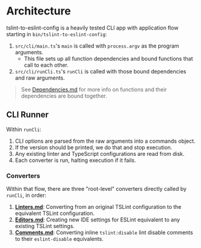 # Architecture

tslint-to-eslint-config is a heavily tested CLI app with application flow starting in `bin/tslint-to-eslint-config`:

1. `src/cli/main.ts`'s `main` is called with `process.argv` as the program arguments.
    * This file sets up all function dependencies and bound functions that call to each other.
2. `src/cli/runCli.ts`'s `runCli` is called with those bound dependencies and raw arguments.

> See [Dependencies.md](./Dependencies.md) for more info on functions and their dependencies are bound together.

## CLI Runner

Within `runCli`:

1. CLI options are parsed from the raw arguments into a commands object.
2. If the version should be printed, we do that and stop execution.
3. Any existing linter and TypeScript configurations are read from disk.
4. Each converter is run, halting execution if it fails.

### Converters

Within that flow, there are three "root-level" converters directly called by `runCli`, in order:

1. **[Linters.md](./Linters.md)**: Converting from an original TSLint configuration to the equivalent TSLint configuration.
2. **[Editors.md](./Editors.md)**: Creating new IDE settings for ESLint equivalent to any existing TSLint settings.
3. **[Comments.md](./Comments.md)**: Converting inline `tslint:disable` lint disable comments to their `eslint-disable` equivalents.
